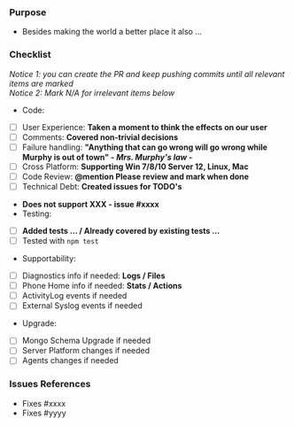 ### Purpose
- Besides making the world a better place it also ...

### Checklist 
*Notice 1: you can create the PR and keep pushing commits until all relevant items are marked*  
*Notice 2: Mark N/A for irrelevant items below*  
- Code:
 - [ ] User Experience: **Taken a moment to think the effects on our user**
 - [ ] Comments: **Covered non-trivial decisions**
 - [ ] Failure handling: **"Anything that can go wrong will go wrong while Murphy is out of town" - *Mrs. Murphy's law* -**
 - [ ] Cross Platform: **Supporting Win 7/8/10 Server 12, Linux, Mac**
 - [ ] Code Review: **@mention Please review and mark when done**
 - [ ] Technical Debt: **Created issues for TODO's**
  - **Does not support XXX - issue #xxxx**
- Testing:
 - [ ] **Added tests ... / Already covered by existing tests ...**
 - [ ] Tested with `npm test`
- Supportability:
 - [ ] Diagnostics info if needed: **Logs / Files**
 - [ ] Phone Home info if needed: **Stats / Actions**
 - [ ] ActivityLog events if needed
 - [ ] External Syslog events if needed
- Upgrade:
 - [ ] Mongo Schema Upgrade if needed
 - [ ] Server Platform changes if needed
 - [ ] Agents changes if needed

### Issues References
- Fixes #xxxx
- Fixes #yyyy

